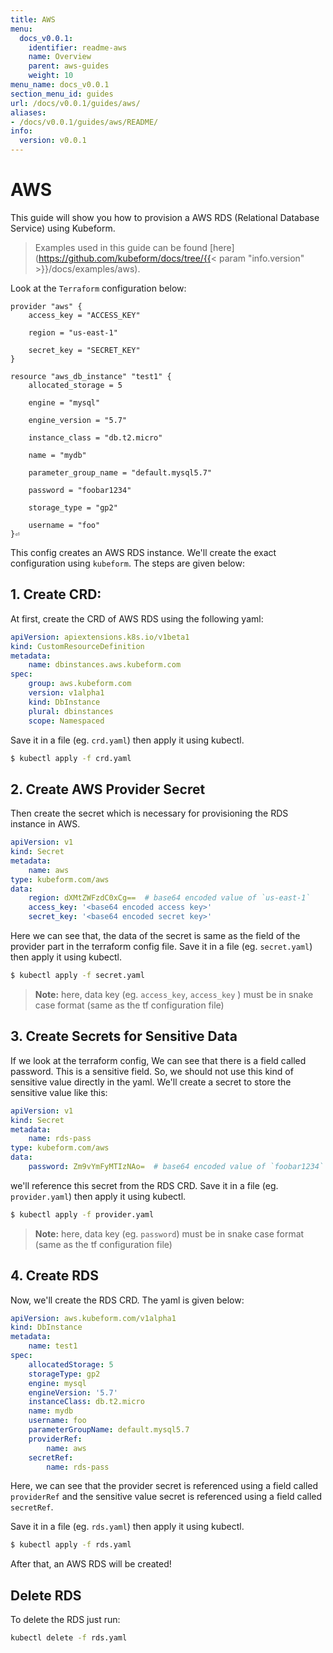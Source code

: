 ```yaml
---
title: AWS
menu:
  docs_v0.0.1:
    identifier: readme-aws
    name: Overview
    parent: aws-guides
    weight: 10
menu_name: docs_v0.0.1
section_menu_id: guides
url: /docs/v0.0.1/guides/aws/
aliases:
- /docs/v0.0.1/guides/aws/README/
info:
  version: v0.0.1
---
```


# AWS

This guide will show you how to provision a AWS RDS (Relational Database Service) using Kubeform.

> Examples used in this guide can be found [here](https://github.com/kubeform/docs/tree/{{< param "info.version" >}}/docs/examples/aws).

Look at the `Terraform` configuration below:

```
provider "aws" {
    access_key = "ACCESS_KEY"

    region = "us-east-1"

    secret_key = "SECRET_KEY"
}

resource "aws_db_instance" "test1" {
    allocated_storage = 5

    engine = "mysql"

    engine_version = "5.7"

    instance_class = "db.t2.micro"

    name = "mydb"

    parameter_group_name = "default.mysql5.7"

    password = "foobar1234"

    storage_type = "gp2"

    username = "foo"
}⏎
```

This config creates an AWS RDS instance. We'll create the exact configuration using `kubeform`. The steps are given below:

## 1. Create CRD:

At first, create the CRD of AWS RDS using the following yaml:

```yaml
apiVersion: apiextensions.k8s.io/v1beta1
kind: CustomResourceDefinition
metadata:
    name: dbinstances.aws.kubeform.com
spec:
    group: aws.kubeform.com
    version: v1alpha1
    kind: DbInstance
    plural: dbinstances
    scope: Namespaced
```

Save it in a file (eg. `crd.yaml`) then apply it using kubectl.

```bash
$ kubectl apply -f crd.yaml
```

## 2. Create AWS Provider Secret

Then create the secret which is necessary for provisioning the RDS instance in AWS.

```yaml
apiVersion: v1
kind: Secret
metadata:
    name: aws
type: kubeform.com/aws
data:
    region: dXMtZWFzdC0xCg==  # base64 encoded value of `us-east-1`
    access_key: '<base64 encoded access key>'
    secret_key: '<base64 encoded secret key>'
```

Here we can see that, the data of the secret is same as the field of the provider part in the terraform config file. Save it in a file (eg. `secret.yaml`) then apply it using kubectl.

```bash
$ kubectl apply -f secret.yaml
```

> **Note:** here, data key (eg. `access_key`, `access_key` ) must be in snake case format (same as the tf configuration file)


## 3. Create Secrets for Sensitive Data

If we look at the terraform config, We can see that there is a field called password. This is a sensitive field. So, we should not use this kind of sensitive value directly in the yaml. We'll create a secret to store the sensitive value like this:

```yaml
apiVersion: v1
kind: Secret
metadata:
    name: rds-pass
type: kubeform.com/aws
data:
    password: Zm9vYmFyMTIzNAo=  # base64 encoded value of `foobar1234`
```

we'll reference this secret from the RDS CRD. Save it in a file (eg. `provider.yaml`) then apply it using kubectl.

```bash
$ kubectl apply -f provider.yaml
```
> **Note:** here, data key (eg. `password`) must be in snake case format (same as the tf configuration file)

## 4. Create RDS

Now, we'll create the RDS CRD. The yaml is given below:

```yaml
apiVersion: aws.kubeform.com/v1alpha1
kind: DbInstance
metadata:
    name: test1
spec:
    allocatedStorage: 5
    storageType: gp2
    engine: mysql
    engineVersion: '5.7'
    instanceClass: db.t2.micro
    name: mydb
    username: foo
    parameterGroupName: default.mysql5.7
    providerRef:
        name: aws
    secretRef:
        name: rds-pass
```
Here, we can see that the provider secret is referenced using a field called `providerRef` and the sensitive value secret is referenced using a field called `secretRef`.

Save it in a file (eg. `rds.yaml`) then apply it using kubectl.

```bash
$ kubectl apply -f rds.yaml
```

After that, an AWS RDS will be created!

## Delete RDS

To delete the RDS just run:

```bash
kubectl delete -f rds.yaml
```

